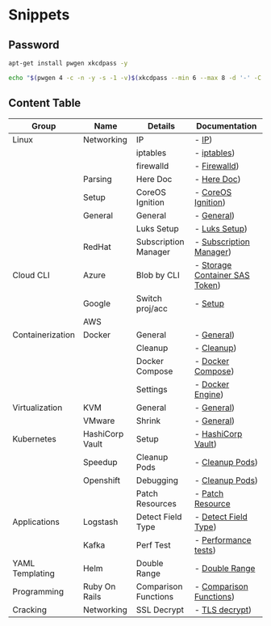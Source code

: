 # Snippets

## Password

```bash
apt-get install pwgen xkcdpass -y

echo "$(pwgen 4 -c -n -y -s -1 -v)$(xkcdpass --min 6 --max 8 -d '-' -C first -n 2 -c 1)$(pwgen 4 -c -n -y -s -1 -v)"

```

## Content Table

| Group            | Name            | Details              | Documentation                                                    |
|------------------|-----------------|----------------------|------------------------------------------------------------------|
| Linux            | Networking      | IP                   | - [IP](md-docs/Linux/Networking/1000.md))                          |
|                  |                 | iptables             | - [iptables](md-docs/Linux/Networking/1000.md))                    |
|                  |                 | firewalld            | - [Firewalld](md-docs/Linux/Networking/1000.md))                   |
|                  | Parsing         | Here Doc             | - [Here Doc](md-docs/Linux/Parsing/1000.md))                       |
|                  | Setup           | CoreOS Ignition      | - [CoreOS Ignition](md-docs/Linux/Setup/1000.md))                  |
|                  | General         | General              | - [General](md-docs/Linux/General/1000.md))                        |
|                  |                 | Luks Setup           | - [Luks Setup](md-docs/Linux/General/1000.md))                     |
|                  | RedHat          | Subscription Manager | - [Subscription Manager](md-docs/Linux/RedHat/1000.md))            |
| Cloud CLI        | Azure           | Blob by CLI          | - [Storage Container SAS Token](md-docs/Cloud-CLI/Azure/1000.md))  |
|                  | Google          | Switch proj/acc      | - [Setup](md-docs/Cloud-CLI/Google/1000.md)                        |
|                  | AWS             |                      |                                                                  |
| Containerization | Docker          | General              | - [General](md-docs/Containerization/Docker/1000.md))              |
|                  |                 | Cleanup              | - [Cleanup](md-docs/Containerization/Docker/1000.md))              |
|                  |                 | Docker Compose       | - [Docker Compose](md-docs/Containerization/Docker/1000.md))       |
|                  |                 | Settings             | - [Docker Engine](md-docs/Containerization/Docker/1000.md))        |
| Virtualization   | KVM             | General              | - [General](md-docs/Virtualization/KVM/1000.md))                   |
|                  | VMware          | Shrink               | - [General](md-docs/Virtualization/VMware/1000.md))                |
| Kubernetes       | HashiCorp Vault | Setup                | - [HashiCorp Vault](md-docs/Kubernetes/HashiCorpVault/1000.md))    |
|                  | Speedup         | Cleanup Pods         | - [Cleanup Pods](md-docs/Kubernetes/Speedup/1000.md))              |
|                  | Openshift       | Debugging            | - [Cleanup Pods](md-docs/Kubernetes/Openshift/1000.md))            |
|                  |                 | Patch Resources      | - [Patch Resource](md-docs/Kubernetes/Openshift/1000.md)           |
| Applications     | Logstash        | Detect Field Type    | - [Detect Field Type](md-docs/Applications/Logstash/1000.md))      |
|                  | Kafka           | Perf Test            | - [Performance tests](md-docs/Applications/Kafka/1000.md))         |
| YAML Templating  | Helm            | Double Range         | - [Double Range](md-docs/YAML-Templating/Helm/1000.md)             |
| Programming      | Ruby On Rails   | Comparison Functions | - [Comparison Functions](md-docs/Programming/RubyOnRails/1000.md)) |
| Cracking         | Networking      | SSL Decrypt          | - [TLS decrypt](md-docs/Cracking/Networking/1000.md))              |
